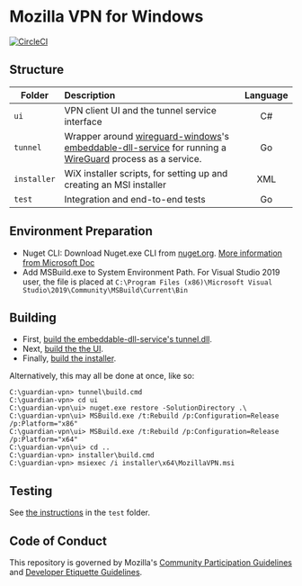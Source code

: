 # Mozilla VPN for Windows
[![CircleCI](https://circleci.com/gh/mozilla-services/guardian-vpn-windows.svg?style=svg&circle-token=d0d916754d2f18a3ec876dcdf2c79f6b45b334e0)](https://circleci.com/gh/mozilla-services/guardian-vpn-windows)

## Structure

| Folder        | Description           | Language  |
| ------------- |:-------------|:-----:|
| `ui`          | VPN client UI and the tunnel service interface | C# |
| `tunnel`      | Wrapper around [wireguard-windows](https://git.zx2c4.com/wireguard-windows/about/)'s [embeddable-dll-service](https://git.zx2c4.com/wireguard-windows/tree/embeddable-dll-service) for running a [WireGuard](https://www.wireguard.com/) process as a service. | Go |
| `installer`   | WiX installer scripts, for setting up and creating an MSI installer | XML |
| `test`        | Integration and end-to-end tests | Go |

## Environment Preparation
- Nuget CLI: Download Nuget.exe CLI from [nuget.org](https://dist.nuget.org/win-x86-commandline/latest/nuget.exe). [More information from Microsoft Doc](https://docs.microsoft.com/zh-tw/nuget/consume-packages/install-use-packages-nuget-cli)
- Add MSBuild.exe to System Environment Path. For Visual Studio 2019 user, the file is placed at `C:\Program Files (x86)\Microsoft Visual Studio\2019\Community\MSBuild\Current\Bin`

## Building

- First, [build the embeddable-dll-service's tunnel.dll](tunnel/README.md).
- Next, [build the the UI](ui/README.md).
- Finally, [build the installer](installer/README.md).

Alternatively, this may all be done at once, like so:

```
C:\guardian-vpn> tunnel\build.cmd
C:\guardian-vpn> cd ui
C:\guardian-vpn\ui> nuget.exe restore -SolutionDirectory .\
C:\guardian-vpn\ui> MSBuild.exe /t:Rebuild /p:Configuration=Release /p:Platform="x86"
C:\guardian-vpn\ui> MSBuild.exe /t:Rebuild /p:Configuration=Release /p:Platform="x64"
C:\guardian-vpn\ui> cd ..
C:\guardian-vpn> installer\build.cmd
C:\guardian-vpn> msiexec /i installer\x64\MozillaVPN.msi
```
## Testing

See [the instructions](test/README.md) in the `test` folder.

## Code of Conduct

This repository is governed by Mozilla's [Community Participation Guidelines](CODE_OF_CONDUCT.md)
and [Developer Etiquette Guidelines][etiquette].

[etiquette]: https://bugzilla.mozilla.org/page.cgi?id=etiquette.html
